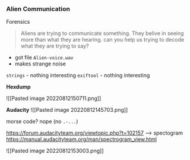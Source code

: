 ### Alien Communication
Forensics
> Aliens are trying to communicate something. They belive in seeing more than what they are hearing. can you help us trying to decode what they are trying to say?



- got file `Alien-voice.wav`
- makes strange noise

`strings` - nothing interesting
`exiftool` - nothing interesting

**Hexdump**

![[Pasted image 20220812150711.png]]


**Audacity**
![[Pasted image 20220812145703.png]]


morse code? nope (no `.-...`)

https://forum.audacityteam.org/viewtopic.php?t=102157 --> spectogram
https://manual.audacityteam.org/man/spectrogram_view.html

![[Pasted image 20220812153003.png]]


